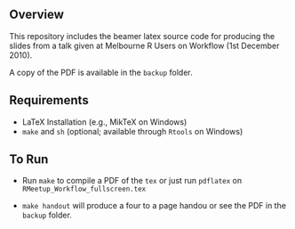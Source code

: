 
## Overview
This repository includes the beamer latex source code
for producing the slides from a talk given at Melbourne
R Users on Workflow (1st December 2010).

A copy of the PDF is available in the `backup` folder.


## Requirements
* LaTeX Installation (e.g., MikTeX on Windows)
* `make` and `sh` (optional; available through `Rtools` on Windows)

## To Run

* Run `make` to compile a PDF of the `tex`
or just run `pdflatex` on `RMeetup_Workflow_fullscreen.tex`

* `make handout` will produce a four to a page handou
or see the PDF in the `backup` folder. 